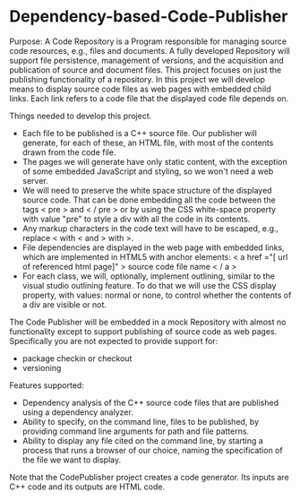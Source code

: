 # Dependency-based-Code-Publisher

Purpose:
A Code Repository is a Program responsible for managing source code resources, e.g., files and documents. A fully developed Repository will support file persistence, management of versions, and the acquisition and publication of source and document files. This project focuses on just the publishing functionality of a repository.
In this project we will develop means to display source code files as web pages with embedded child links. Each link refers to a code file that the displayed code file depends on.

Things needed to develop this project.
* Each file to be published is a C++ source file. Our publisher will generate, for each of these, an HTML file, with most of the contents drawn from the code file.
* The pages we will generate have only static content, with the exception of some embedded JavaScript and styling, so we won't need a web server.
* We will need to preserve the white space structure of the displayed source code. That can be done embedding all the code between the tags < pre > and < / pre > or by using the CSS white-space property with value "pre" to style a div with all the code in its contents.
* Any markup characters in the code text will have to be escaped, e.g., replace < with &lt; and > with &gt;.
* File dependencies are displayed in the web page with embedded links, which are implemented in HTML5 with anchor elements: < a href ="[ url of referenced html page]" > source code file name < / a > 
* For each class, we will, optionally, implement outlining, similar to the visual studio outlining feature. To do that we will use the CSS display property, with values: normal or none, to control whether the contents of a div are visible or not.

The Code Publisher will be embedded in a mock Repository with almost no functionality except to support publishing of source code as web pages. Specifically you are not expected to provide support for:
* package checkin or checkout
* versioning

Features supported:
* Dependency analysis of the C++ source code files that are published using a dependency analyzer.
*  Ability to specify, on the command line, files to be published, by providing command line arguments for path and file patterns.
* Ability to display any file cited on the command line, by starting a process that runs a browser of our choice, naming the specification of the file we want to display.

Note that the CodePublisher project creates a code generator. Its inputs are C++ code and its outputs are HTML code.
